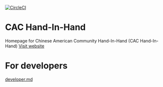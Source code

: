 [![CircleCI](https://circleci.com/gh/BoTime/cac.svg?style=svg)](https://circleci.com/gh/BoTime/cac)

# CAC Hand-In-Hand
Homepage for Chinese American Community Hand-In-Hand (CAC Hand-In-Hand) 
[Visit website](http://cachandinhand.org/)

# For developers
[developer.md](https://github.com/BoTime/cac/tree/homepage/documentation)
